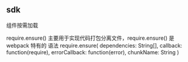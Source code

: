 ## sdk

组件按需加载

require.ensure()
主要用于实现代码打包分离文件，require.ensure() 是 webpack 特有的
语法
require.ensure(
   dependencies: String[],
   callback: function(require),
   errorCallback: function(error),
   chunkName: String
)

